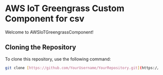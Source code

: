 # AWS IoT Greengrass Custom Component for csv

Welcome to AWSIoTGreengrassComponent!

## Cloning the Repository

To clone this repository, use the following command:

```bash
git clone [https://github.com/YourUsername/YourRepository.git](https://github.com/Udaykir02/AWSIoTGreengrassComponent.git)

